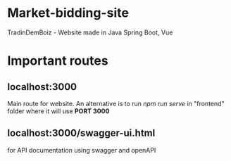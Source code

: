 # Market-bidding-site
TradinDemBoiz - Website made in Java Spring Boot, Vue

# Important routes
## localhost:3000
Main route for website. An alternative is to run *npm run serve* in "frontend" folder where it will use **PORT 3000**
## localhost:3000/swagger-ui.html
for API documentation using swagger and openAPI
